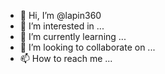 - 👋 Hi, I’m @lapin360
- 👀 I’m interested in ...
- 🌱 I’m currently learning ...
- 💞️ I’m looking to collaborate on ...
- 📫 How to reach me ...

<!---
lapin360/lapin360 is a ✨ special ✨
